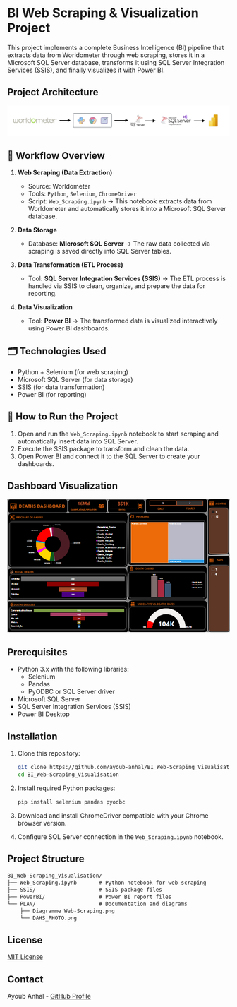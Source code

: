 # BI Web Scraping & Visualization Project

This project implements a complete Business Intelligence (BI) pipeline that extracts data from Worldometer through web scraping, stores it in a Microsoft SQL Server database, transforms it using SQL Server Integration Services (SSIS), and finally visualizes it with Power BI.

## Project Architecture

![Project Architecture Diagram](https://github.com/ayoub-anhal/BI_Web-Scraping_Visualisation/blob/main/PLAN/Diagramme%20Web-Scraping.png)

## 🔗 Workflow Overview

1. **Web Scraping (Data Extraction)**
   * Source: Worldometer
   * Tools: `Python`, `Selenium`, `ChromeDriver`
   * Script: `Web_Scraping.ipynb` → This notebook extracts data from Worldometer and automatically stores it into a Microsoft SQL Server database.

2. **Data Storage**
   * Database: **Microsoft SQL Server** → The raw data collected via scraping is saved directly into SQL Server tables.

3. **Data Transformation (ETL Process)**
   * Tool: **SQL Server Integration Services (SSIS)** → The ETL process is handled via SSIS to clean, organize, and prepare the data for reporting.

4. **Data Visualization**
   * Tool: **Power BI** → The transformed data is visualized interactively using Power BI dashboards.

## 🗂️ Technologies Used

* Python + Selenium (for web scraping)
* Microsoft SQL Server (for data storage)
* SSIS (for data transformation)
* Power BI (for reporting)

## 🚀 How to Run the Project

1. Open and run the `Web_Scraping.ipynb` notebook to start scraping and automatically insert data into SQL Server.
2. Execute the SSIS package to transform and clean the data.
3. Open Power BI and connect it to the SQL Server to create your dashboards.

## Dashboard Visualization

![Power BI Dashboard](https://github.com/ayoub-anhal/BI_Web-Scraping_Visualisation/blob/main/PLAN/DAHS_PHOTO.png)

## Prerequisites

* Python 3.x with the following libraries:
  * Selenium
  * Pandas
  * PyODBC or SQL Server driver
* Microsoft SQL Server
* SQL Server Integration Services (SSIS)
* Power BI Desktop

## Installation

1. Clone this repository:
   ```bash
   git clone https://github.com/ayoub-anhal/BI_Web-Scraping_Visualisation.git
   cd BI_Web-Scraping_Visualisation
   ```

2. Install required Python packages:
   ```bash
   pip install selenium pandas pyodbc
   ```

3. Download and install ChromeDriver compatible with your Chrome browser version.

4. Configure SQL Server connection in the `Web_Scraping.ipynb` notebook.

## Project Structure

```
BI_Web-Scraping_Visualisation/
├── Web_Scraping.ipynb       # Python notebook for web scraping
├── SSIS/                    # SSIS package files
├── PowerBI/                 # Power BI report files
└── PLAN/                    # Documentation and diagrams
    ├── Diagramme Web-Scraping.png
    └── DAHS_PHOTO.png
```

## License

[MIT License](LICENSE)

## Contact

Ayoub Anhal - [GitHub Profile](https://github.com/ayoub-anhal)
